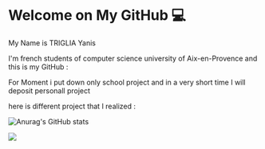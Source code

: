 <h1>Welcome on My GitHub 💻</h1>
My Name is TRIGLIA Yanis

I'm french students of computer science university of Aix-en-Provence and this is my GitHub :

For Moment i put down only school project and in a very short time I will deposit personall project

here is different project that I realized :




![Anurag's GitHub stats](https://github-readme-stats.vercel.app/api?username=Yanis-TRIGLIA&theme=vision-friendly-dark&show_icons=true)

<a href="https://github.com/shravanatirtha">
  <img align="center" src="https://github-readme-stats.vercel.app/api/top-langs/?username=Yanis-TRIGLIA&theme=vision-friendly-dark&langs_count=6)" />
</a>
